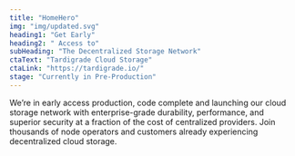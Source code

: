 ```yaml
---
title: "HomeHero"
img: "img/updated.svg"
heading1: "Get Early"
heading2: " Access to"
subHeading: "The Decentralized Storage Network"
ctaText: "Tardigrade Cloud Storage"
ctaLink: "https://tardigrade.io/"
stage: "Currently in Pre-Production"
---
```


We’re in early access production, code complete and launching our cloud storage network with enterprise-grade durability, performance, and superior security at a fraction of the cost of centralized providers. Join thousands of node operators and customers already experiencing decentralized cloud storage.
